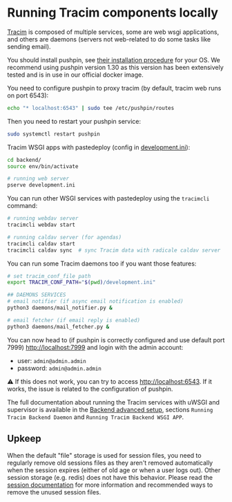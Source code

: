 # Running Tracim components locally

[Tracim](https://www.tracim.fr) is composed of multiple services, some are web wsgi applications, and others are daemons (servers not
web-related to do some tasks like sending email).

You should install pushpin, see [their installation procedure](https://pushpin.org/docs/install/) for your OS. We recommend using pushpin version
1.30 as this version has been extensively tested and is in use in our official docker image.

You need to configure pushpin to proxy tracim (by default, tracim web runs on port 6543):

```bash
echo "* localhost:6543" | sudo tee /etc/pushpin/routes
```

Then you need to restart your pushpin service:

```bash
sudo systemctl restart pushpin
```

Tracim WSGI apps with pastedeploy (config in [development.ini](/backend/development.ini.sample)):

```bash
cd backend/
source env/bin/activate

# running web server
pserve development.ini
```

You can run other WSGI services with pastedeploy using the `tracimcli` command:

```bash
# running webdav server
tracimcli webdav start

# running caldav server (for agendas)
tracimcli caldav start
tracimcli caldav sync  # sync Tracim data with radicale caldav server
```

You can run some Tracim daemons too if you want those features:

```bash
# set tracim_conf_file path
export TRACIM_CONF_PATH="$(pwd)/development.ini"

## DAEMONS SERVICES
# email notifier (if async email notification is enabled)
python3 daemons/mail_notifier.py &

# email fetcher (if email reply is enabled)
python3 daemons/mail_fetcher.py &
```

You can now head to (if pushpin is correctly configured and use default port 7999)
[http://localhost:7999](http://localhost:7999) and login with the admin account:

- user: `admin@admin.admin`
- password: `admin@admin.admin`

⚠️ If this does not work, you can try to access [http://localhost:6543](http://localhost:6543). If it works, the issue is related to the
configuration of pushpin.

The full documentation about running the Tracim services with uWSGI and supervisor is available in the
[Backend advanced setup](/docs/development/advanced/backend_server_setup.md), sections `Running Tracim Backend Daemon` and `Running Tracim Backend WSGI APP`.

## Upkeep

When the default "file" storage is used for session files, you need to regularly remove old sessions files as they
aren't removed automatically when the session expires (either of old age or when a user logs out). Other session
storage (e.g. redis) does not have this behavior.
Please read the [session documentation](/docs/administration/installation/settings_main_topics.md#user-sessions-in-Tracim) for more information and recommended ways to remove the unused session
files.
